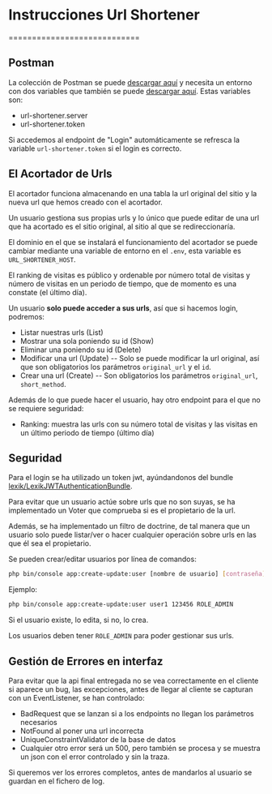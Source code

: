 # Instrucciones Url Shortener
============================

## Postman
La colección de Postman se puede [descargar aquí](https://raw.githubusercontent.com/Pacolmg/url-shortener/master/doc/url-shortener.postman_collection.json) y necesita un entorno con dos variables que también se puede [descargar aquí](https://raw.githubusercontent.com/Pacolmg/url-shortener/master/doc/url-shortener-local.postman_environment.json). Estas variables son:
 - url-shortener.server
 - url-shortener.token
 
 Si accedemos al endpoint de "Login"  automáticamente se refresca la variable `url-shortener.token` si el login es correcto.

## El Acortador de Urls

El acortador funciona almacenando en una tabla la url original del sitio y la nueva url que hemos creado con el acortador.

Un usuario gestiona sus propias urls y lo único que puede editar de una url que ha acortado es el sitio original, al sitio al que se redireccionaría.

El dominio en el que se instalará el funcionamiento del acortador se puede cambiar mediante una variable de entorno en el `.env`, esta variable es `URL_SHORTENER_HOST`. 

El ranking de visitas es público y ordenable por número total de visitas y número de visitas en un periodo de tiempo, que de momento es una constate (el último día).

Un usuario **solo puede acceder a sus urls**, así que si hacemos login, podremos:
 - Listar nuestras urls (List)
 - Mostrar una sola poniendo su id (Show)
 - Eliminar una poniendo su id (Delete)
 - Modificar una url (Update)
  -- Solo se puede modificar la url original, así que son obligatorios los parámetros `original_url` y el `id`.
 - Crear una url (Create)
  -- Son obligatorios los parámetros `original_url`, `short_method`.
  
Además de lo que puede hacer el usuario, hay otro endpoint para el que no se requiere seguridad:
 - Ranking: muestra las urls con su número total de visitas y las visitas en un último periodo de tiempo (último día)


  ## Seguridad
  Para el login se ha utilizado un token jwt, ayúndandonos del bundle [lexik/LexikJWTAuthenticationBundle](https://github.com/lexik/LexikJWTAuthenticationBundle).
  
  Para evitar que un usuario actúe sobre urls que no son suyas, se ha implementado un Voter que comprueba si es el propietario de la url.
  
  Además, se ha implementado un filtro de doctrine, de tal manera que un usuario solo puede listar/ver o hacer cualquier operación sobre urls en las que él sea el propietario. 
  
  Se pueden crear/editar usuarios por línea de comandos:
  ```sh
  php bin/console app:create-update:user [nombre de usuario] [contraseña] [roles separados por comas]
  ```
  Ejemplo:
  ```sh
  php bin/console app:create-update:user user1 123456 ROLE_ADMIN
  ```
  
  Si el usuario existe, lo edita, si no, lo crea.
  
  
  Los usuarios deben tener `ROLE_ADMIN` para poder gestionar sus urls.

  ## Gestión de Errores en interfaz
  Para evitar que la api final entregada no se vea correctamente en el cliente si aparece un bug, las excepciones, antes de llegar al cliente se capturan con un EventListener, se han controlado: 
   - BadRequest que se lanzan si a los endpoints no llegan los parámetros necesarios
   - NotFound al poner una url incorrecta
   - UniqueConstraintValidator de la base de datos
   - Cualquier otro error será un 500, pero también se procesa y se muestra un json con el error controlado y sin la traza.
   
   Si queremos ver los errores completos, antes de mandarlos al usuario se guardan en el fichero de log.
